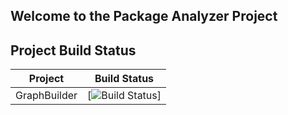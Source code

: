 ## Welcome to the Package Analyzer Project

## Project Build Status

Project|Build Status
---|---
GraphBuilder|[![Build Status](https://github.com/hlotyaks/PackageAnalyzer/actions?query=workflow%3A%22.NET+Core%22/badge.svg)]
